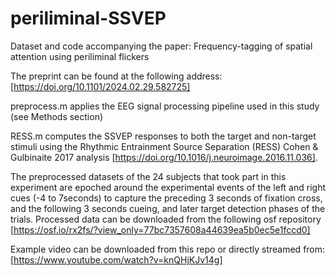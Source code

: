 # periliminal-SSVEP
Dataset and code accompanying the paper: Frequency-tagging of spatial attention using periliminal flickers

The preprint can be found at the following address: [https://doi.org/10.1101/2024.02.29.582725]

  preprocess.m applies the EEG signal processing pipeline used in this study (see Methods section)


  RESS.m computes the SSVEP responses to both the target and non-target stimuli using the Rhythmic Entrainment Source Separation (RESS) Cohen & Gulbinaite 2017 analysis [https://doi.org/10.1016/j.neuroimage.2016.11.036].

The preprocessed datasets of the 24 subjects that took part in this experiment are epoched around the experimental events of the left and right cues (-4 to 7seconds) to capture the preceding 3 seconds of fixation cross, and the following 3 seconds cueing, and later target detection phases of the trials.
Processed data can be downloaded from the following osf repository [https://osf.io/rx2fs/?view_only=77bc7357608a44639ea5b0ec5e1fccd0]

Example video can be downloaded from this repo or directly streamed from: [https://www.youtube.com/watch?v=knQHjKJv14g]



